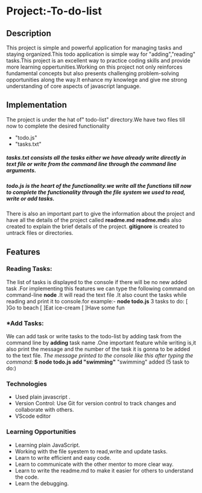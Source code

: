 # Project:-To-do-list
## Description
This project is  simple and powerful application for managing tasks and staying organized.This todo application is simple way  for "adding","reading" tasks.This project is an excellent way to practice coding skills and provide more learning oppertunities.Working on this project not only reinforces fundamental concepts but also presents challenging problem-solving opportunities along the way.It enhance my knowlege and give me strong understanding of core aspects of javascript language.
## Implementation  
The project is under the hat of" todo-list" directory.We have two files till now to complete the desired functionality
   - "todo.js"
   - "tasks.txt"
##### **tasks.txt** consists all the tasks  either we have already write directly in text file or write from the command line through the **command line arguments**.
##### **todo.js** is the heart of the functionality.we write all the functions till now to complete the functionality through the file system we used to read, write or add tasks. 
There is also an important part to give the information about the project and have all the details of the project called **readme.md**
**readme.md**is also created to explain the brief details of the project.
**gitignore** is created to untrack files or directories.
## Features
### Reading Tasks:  
The list of tasks is displayed to the console if there will be no new added task .For implementing this features we can type the  following command on command-line
**node <filename>**.It will read the text file .It also count the tasks while reading and print it to console.for example:-
**node todo.js**
3 tasks to do:
[ ]Go to beach
[ ]Eat ice-cream
[ ]Have some fun
### *Add Tasks: 
We can add task or write tasks to the todo-list by adding task from the command line by  **adding** task name .One important feature while writing is,it also print the message and the number of the task it is gonna to be added to the text file.
*The message printed to the console like this after typing the command:*
**$ node todo.js add "swimming"**
"swimming" added (5 task to do:)
### Technologies
- Used plain javascript .
- Version Control: Use Git for version control to track changes and collaborate with others. 
- VScode editor
### Learning Opportunities
- Learning plain JavaScript.
- Working with the file syestem to read,write and update tasks.
- Learn to write efficient and easy code.
- Learn to communicate with the other mentor to more clear way.
- Learn to write the readme.md to make it easier for others to understand the code.
- Learn the debugging.  